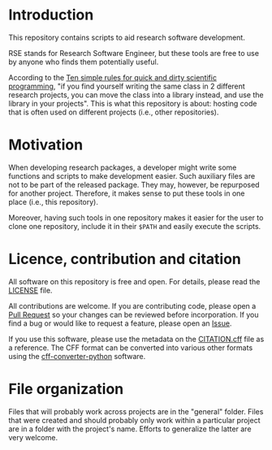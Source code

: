 # Introduction

This repository contains scripts to aid research software development.

RSE stands for Research Software Engineer, but these tools are free to use by anyone who finds them potentially useful.

According to the [Ten simple rules for quick and dirty scientific programming](https://journals.plos.org/ploscompbiol/article?id=10.1371/journal.pcbi.1008549), "if you find yourself writing the same class in 2 different research projects, you can move the class into a library instead, and use the library in your projects". This is what this repository is about: hosting code that is often used on different projects (i.e., other repositories).

# Motivation

When developing research packages, a developer might write some functions and scripts to make development easier. Such auxiliary files are not to be part of the released package. They may, however, be repurposed for another project. Therefore, it makes sense to put these tools in one place (i.e., this repository).

Moreover, having such tools in one repository makes it easier for the user to clone one repository, include it in their `$PATH` and easily execute the scripts.

# Licence, contribution and citation

All software on this repository is free and open. For details, please read the [LICENSE](https://github.com/ocbe-uio/rse-tools/blob/main/LICENSE) file.

All contributions are welcome. If you are contributing code, please open a [Pull Request](https://github.com/ocbe-uio/rse-tools/pulls) so your changes can be reviewed before incorporation. If you find a bug or would like to request a feature, please open an [Issue](https://github.com/ocbe-uio/rse-tools/issues/new).

If you use this software, please use the metadata on the [CITATION.cff](https://github.com/ocbe-uio/rse-tools/blob/main/CITATION.cff) file as a reference. The CFF format can be converted into various other formats using the [cff-converter-python](https://github.com/citation-file-format/cff-converter-python) software.

# File organization

Files that will probably work across projects are in the "general" folder. Files that were created and should probably only work within a particular project are in a folder with the project's name. Efforts to generalize the latter are very welcome.
